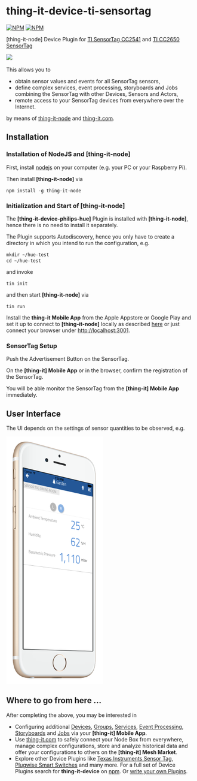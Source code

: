 # thing-it-device-ti-sensortag

[![NPM](https://nodei.co/npm/thing-it-ti-sensortag.png)](https://nodei.co/npm/thing-it-device-ti-sensortag/)
[![NPM](https://nodei.co/npm-dl/thing-it-device-ti-sensortag.png)](https://nodei.co/npm/thing-it-device-ti-sensortage/)

[thing-it-node] Device Plugin for [TI SensorTag CC2541](http://www.ti.com/tool/cc2541dk-sensor) and [TI CC2650 SensorTag](http://www.ti.com/tool/cc2650stk)

<img src="./documentation/images/ti-sensortag.png">

This allows you to 

* obtain sensor values and events for all SensorTag sensors,
* define complex services, event processing, storyboards and Jobs combining the SensorTag with other Devices, Sensors and Actors,
* remote access to your SensorTag devices from everywhere over the Internet.

by means of [thing-it-node](https://github.com/marcgille/thing-it-node) and [thing-it.com](http://www.thing-it.com).

## Installation

### Installation of NodeJS and [thing-it-node]

First, install [nodejs](https://nodejs.org/en/download/) on your computer (e.g. your PC or your Raspberry Pi).

Then install **[thing-it-node]** via

```
npm install -g thing-it-node
```
 
### Initialization and Start of [thing-it-node] 

The **[thing-it-device-philips-hue]** Plugin is installed with **[thing-it-node]**, hence there is no need to install it separately.

The Plugin supports Autodiscovery, hence you only have to create a directory in which you intend to run the configuration, e.g.
 
```
mkdir ~/hue-test
cd ~/hue-test
```
and invoke

```
tin init
```

and then start **[thing-it-node]** via

```
tin run
```

Install the **thing-it Mobile App** from the Apple Appstore or Google Play and set it up to connect to **[thing-it-node]** 
locally as described [here](https://thing-it.com/thing-it/#/documentationPanel/mobileClient/connectionModes) or just connect your browser under 
[http://localhost:3001](http://localhost:3001).
 
### SensorTag Setup

Push the Advertisement Button on the SensorTag.

On the **[thing-it] Mobile App** or in the browser, confirm the registration of the SensorTag.

You will be able monitor the SensorTag from the **[thing-it] Mobile App** immediately.

## User Interface

The UI depends on the settings of sensor quantities to be observed, e.g.

<img src="./documentation/images/ti-sensortag-mobile-ui.png">

## Where to go from here ...

After completing the above, you may be interested in

* Configuring additional [Devices](https://www.thing-it.com/thing-it/#/documentationPanel/mobileClient/deviceConfiguration), 
[Groups](https://www.thing-it.com/thing-it/#/documentationPanel/mobileClient/groupConfiguration), 
[Services](https://www.thing-it.com/thing-it/#/documentationPanel/mobileClient/serviceConfiguration), 
[Event Processing](https://www.thing-it.com/thing-it/#/documentationPanel/mobileClient/eventConfiguration), 
[Storyboards](https://www.thing-it.com/thing-it/#/documentationPanel/mobileClient/storyboardConfiguration) and 
[Jobs](https://www.thing-it.com/thing-it/#/documentationPanel/mobileClient/jobConfiguration) via your **[thing-it] Mobile App**.
* Use [thing-it.com](https://www.thing-it.com) to safely connect your Node Box from everywhere, manage complex configurations, store and analyze historical data 
and offer your configurations to others on the **[thing-it] Mesh Market**.
* Explore other Device Plugins like [Texas Instruments Sensor Tag](https://www.npmjs.com/package/thing-it-device-ti-sensortag), [Plugwise Smart Switches](https://www.npmjs.com/package/thing-it-device-plugwise) and many more. For a full set of 
Device Plugins search for **thing-it-device** on [npm](https://www.npmjs.com/). Or [write your own Plugins](https://github.com/marcgille/thing-it-node/wiki/Plugin-Development-Concepts).
